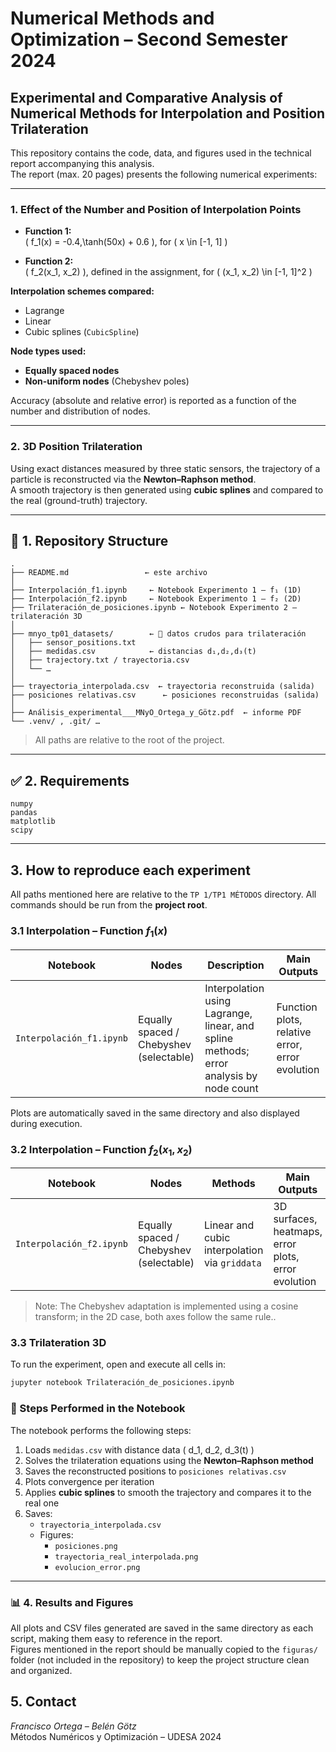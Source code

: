 # Numerical Methods and Optimization – Second Semester 2024

## Experimental and Comparative Analysis of Numerical Methods for Interpolation and Position Trilateration

This repository contains the code, data, and figures used in the technical report accompanying this analysis.  
The report (max. 20 pages) presents the following numerical experiments:

---

### 1. Effect of the Number and Position of Interpolation Points

- **Function 1:**  
  \( f_1(x) = -0.4\,\tanh(50x) + 0.6 \), for \( x \in [-1, 1] \)

- **Function 2:**  
  \( f_2(x_1, x_2) \), defined in the assignment, for \( (x_1, x_2) \in [-1, 1]^2 \)

**Interpolation schemes compared:**
- Lagrange
- Linear
- Cubic splines (`CubicSpline`)

**Node types used:**
- **Equally spaced nodes**
- **Non-uniform nodes** (Chebyshev poles)

Accuracy (absolute and relative error) is reported as a function of the number and distribution of nodes.

---

### 2. 3D Position Trilateration

Using exact distances measured by three static sensors, the trajectory of a particle is reconstructed via the **Newton–Raphson method**.  
A smooth trajectory is then generated using **cubic splines** and compared to the real (ground-truth) trajectory.

---

## 📁 1. Repository Structure

```
.
├── README.md                 ← este archivo
│
├── Interpolación_f1.ipynb     ← Notebook Experimento 1 – f₁ (1D)
├── Interpolación_f2.ipynb     ← Notebook Experimento 1 – f₂ (2D)
├── Trilateración_de_posiciones.ipynb ← Notebook Experimento 2 – trilateración 3D
│
├── mnyo_tp01_datasets/        ← 📂 datos crudos para trilateración
│   ├── sensor_positions.txt
│   ├── medidas.csv            ← distancias d₁,d₂,d₃(t)
│   ├── trajectory.txt / trayectoria.csv
│   └── …
│
├── trayectoria_interpolada.csv  ← trayectoria reconstruida (salida)
├── posiciones relativas.csv      ← posiciones reconstruidas (salida)
│
├── Análisis_experimental___MNyO_Ortega_y_Götz.pdf  ← informe PDF
└── .venv/ , .git/ …
```

> All paths are relative to the root of the project.

---

## ✅ 2. Requirements

```
numpy
pandas
matplotlib
scipy
```

---

## 3. How to reproduce each experiment
All paths mentioned here are relative to the `TP 1/TP1 MÉTODOS` directory.
All commands should be run from the **project root**.

### 3.1 Interpolation – Function $f_1(x)$

| Notebook | Nodes | Description | Main Outputs |
|----------|-------|-------------|-----------------------|
| `Interpolación_f1.ipynb` | Equally spaced / Chebyshev (selectable) | Interpolation using Lagrange, linear, and spline methods; error analysis by node count | Function plots, relative error, error evolution |

Plots are automatically saved in the same directory and also displayed during execution.

### 3.2 Interpolation – Function $f_2(x_1,x_2)$

| Notebook | Nodes | Methods | Main Outputs |
|----------|-------|---------|---------|
| `Interpolación_f2.ipynb` | Equally spaced / Chebyshev (selectable) | Linear and cubic interpolation via `griddata` | 3D surfaces, heatmaps, error plots, error evolution |

> Note: The Chebyshev adaptation is implemented using a cosine transform; in the 2D case, both axes follow the same rule..

### 3.3 Trilateration 3D

To run the experiment, open and execute all cells in:

```bash
jupyter notebook Trilateración_de_posiciones.ipynb
```


### 🔁 Steps Performed in the Notebook

The notebook performs the following steps:

1. Loads `medidas.csv` with distance data \( d_1, d_2, d_3(t) \)
2. Solves the trilateration equations using the **Newton–Raphson method**
3. Saves the reconstructed positions to `posiciones relativas.csv`
4. Plots convergence per iteration
5. Applies **cubic splines** to smooth the trajectory and compares it to the real one
6. Saves:
   - `trayectoria_interpolada.csv`
   - Figures:
     - `posiciones.png`
     - `trayectoria_real_interpolada.png`
     - `evolucion_error.png`

---

### 📊 4. Results and Figures

All plots and CSV files generated are saved in the same directory as each script, making them easy to reference in the report.  
Figures mentioned in the report should be manually copied to the `figuras/` folder (not included in the repository) to keep the project structure clean and organized.


## 5. Contact

*Francisco Ortega – Belén Götz*  
Métodos Numéricos y Optimización – UDESA 2024 
